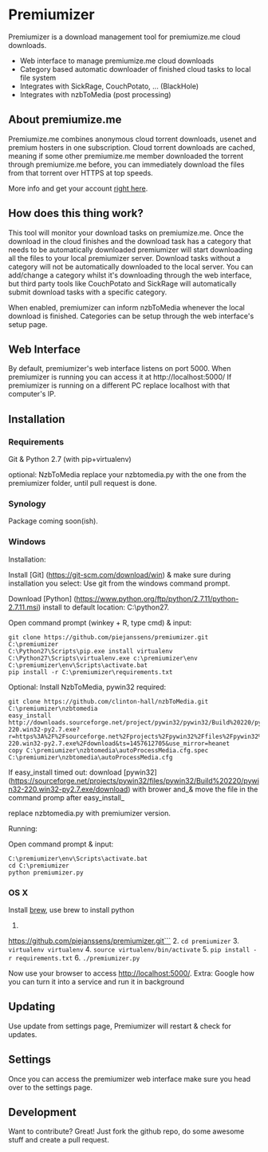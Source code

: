 # Premiumizer

Premiumizer is a download management tool for premiumize.me cloud downloads.

  - Web interface to manage premiumize.me cloud downloads
  - Category based automatic downloader of finished cloud tasks to local file system
  - Integrates with SickRage, CouchPotato, ... (BlackHole)
  - Integrates with nzbToMedia (post processing)

## About premiumize.me
Premiumize.me combines anonymous cloud torrent downloads, usenet and premium hosters in one subscription. Cloud torrent downloads are cached, meaning if some other premiumize.me member downloaded the torrent through premiumize.me before, you can immediately download the files from that torrent over HTTPS at top speeds.

More info and get your account [right here](https://www.premiumize.me/ref/198754075).

## How does this thing work?
This tool will monitor your download tasks on premiumize.me.
Once the download in the cloud finishes and the download task has a category that needs to be automatically downloaded premiumizer will start downloading all the files to your local premiumizer server. Download tasks without a category will not be automatically downloaded to the local server. 
You can add/change a category whilst it's downloading through the web interface, but third party tools like CouchPotato and SickRage will automatically submit download tasks with a specific category. 

When enabled, premiumizer can inform nzbToMedia whenever the local download is finished.
Categories can be setup through the web interface's setup page.

## Web Interface
By default, premiumizer's web interface listens on port 5000.
When premiumizer is running you can access it at http://localhost:5000/ 
If premiumizer is running on a different PC replace localhost with that computer's IP.

## Installation

### Requirements
Git & Python 2.7 (with pip+virtualenv)

optional: NzbToMedia
replace your nzbtomedia.py with the one from the premiumizer folder, until pull request is done.


### Synology
Package coming soon(ish).

### Windows


Installation:

Install [Git] (https://git-scm.com/download/win) & make sure during installation you select: Use git from the windows command prompt.

Download [Python] (https://www.python.org/ftp/python/2.7.11/python-2.7.11.msi) install to default location: C:\python27.

Open command prompt (winkey + R, type cmd) & input:
```
git clone https://github.com/piejanssens/premiumizer.git C:\premiumizer
C:\Python27\Scripts\pip.exe install virtualenv
C:\Python27\Scripts\virtualenv.exe c:\premiumizer\env
C:\premiumizer\env\Scripts\activate.bat
pip install -r C:\premiumizer\requirements.txt
```
Optional:
Install NzbToMedia, pywin32 required:
```
git clone https://github.com/clinton-hall/nzbToMedia.git C:\premiumizer\nzbtomedia
easy_install http://downloads.sourceforge.net/project/pywin32/pywin32/Build%20220/pywin32-220.win32-py2.7.exe?r=https%3A%2F%2Fsourceforge.net%2Fprojects%2Fpywin32%2Ffiles%2Fpywin32%2FBuild%2520220%2Fpywin32-220.win32-py2.7.exe%2Fdownload&ts=1457612705&use_mirror=heanet
copy C:\premiumizer\nzbtomedia\autoProcessMedia.cfg.spec C:\premiumizer\nzbtomedia\autoProcessMedia.cfg
```
If easy_install timed out: download [pywin32] (https://sourceforge.net/projects/pywin32/files/pywin32/Build%20220/pywin32-220.win32-py2.7.exe/download) with brower and_& move the file in the command promp after easy_install_

replace nzbtomedia.py with premiumizer version.

Running:

Open command prompt & input:
```
C:\premiumizer\env\Scripts\activate.bat
cd C:\premiumizer
python premiumizer.py
```

### OS X
Install [brew](http://brew.sh/), use brew to install python

1. ```git clone
https://github.com/piejanssens/premiumizer.git```
2. ```cd premiumizer```
3. ```virtualenv virtualenv```
4. ```source virtualenv/bin/activate```
5. ```pip install -r requirements.txt```
6. ```./premiumizer.py```

Now use your browser to access [http://localhost:5000/](http://localhost:5000/).
Extra: Google how you can turn it into a service and run it in background

## Updating
Use update from settings page, Premiumizer will restart & check for updates.

## Settings
Once you can access the premiumizer web interface make sure you head over to the settings page.

## Development
Want to contribute? Great!
Just fork the github repo, do some awesome stuff and create a pull request.
